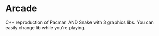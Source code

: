 # Arcade
C++ reproduction of Pacman AND Snake with 3 graphics libs. You can easily change lib while you're playing.
